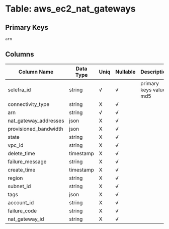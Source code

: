 # Table: aws_ec2_nat_gateways

## Primary Keys 

```
arn
```


## Columns 

|  Column Name   |  Data Type  | Uniq | Nullable | Description | 
|  ----  | ----  | ----  | ----  | ---- | 
| selefra_id | string | √ | √ | primary keys value md5 | 
| connectivity_type | string | X | √ |  | 
| arn | string | √ | √ |  | 
| nat_gateway_addresses | json | X | √ |  | 
| provisioned_bandwidth | json | X | √ |  | 
| state | string | X | √ |  | 
| vpc_id | string | X | √ |  | 
| delete_time | timestamp | X | √ |  | 
| failure_message | string | X | √ |  | 
| create_time | timestamp | X | √ |  | 
| region | string | X | √ |  | 
| subnet_id | string | X | √ |  | 
| tags | json | X | √ |  | 
| account_id | string | X | √ |  | 
| failure_code | string | X | √ |  | 
| nat_gateway_id | string | X | √ |  | 


